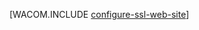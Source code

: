<properties linkid="develop-net-common-tasks-enable-ssl-web-site" urlDisplayName="SSL for Web Sites" pageTitle="启用 Azure 网站的 HTTPS &ndash; .NET 开发人员中心" metaKeywords="" description="了解如何启用 Azure 网站的 SSL。" metaCanonical="" services="web-sites" documentationCenter=".NET" title="" authors="larryf" solutions="" manager="paulettm" editor="mollybos" />
<tags ms.service="web-sites"
    ms.date="03/24/2015"
    wacn.date="04/11/2015"
    />

[WACOM.INCLUDE [configure-ssl-web-site](../includes/configure-ssl-web-site.md)]

